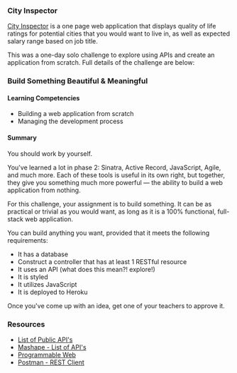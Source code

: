 
### City Inspector

[City Inspector](https://cityinspector.herokuapp.com/login) is a one page web application that displays quality of life ratings for potential cities that you would want to live in, as well as expected salary range based on job title. 

This was a one-day solo challenge to explore using APIs and create an application from scratch. Full details of the challenge are below:

### Build Something Beautiful & Meaningful

#### Learning Competencies
  * Building a web application from scratch
  * Managing the development process

#### Summary
You should work by yourself.

You've learned a lot in phase 2: Sinatra, Active Record, JavaScript, Agile, and much more. Each of these tools is useful in its own right, but together, they give you something much more powerful — the ability to build a web application from nothing.

For this challenge, your assignment is to build something. It can be as practical or trivial as you would want, as long as it is a 100% functional, full-stack web application.

You can build anything you want, provided that it meets the following requirements:

- It has a database
- Construct a controller that has at least 1 RESTful resource
- It uses an API (what does this mean?! explore!)
- It is styled
- It utilizes JavaScript
- It is deployed to Heroku

Once you've come up with an idea, get one of your teachers to approve it.

### Resources
- [List of Public API's](https://www.publicapis.com/)
- [Mashape - List of API's](https://www.mashape.com/)
- [Programmable Web](http://www.programmableweb.com/)
- [Postman - REST Client](https://chrome.google.com/webstore/detail/postman-rest-client-packa/fhbjgbiflinjbdggehcddcbncdddomop?hl=en)
